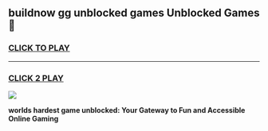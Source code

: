 
## buildnow gg unblocked games Unblocked Games👋
<h3>
<a href="https://premium.freeplayer.one?title=buildnow_gg_unblocked_games&ref=16F">CLICK TO PLAY</a></h3>
<hr>

<h3>
<a href="https://premium.freeplayer.one?title=buildnow_gg_unblocked_games&ref=16F">CLICK 2 PLAY</a>
  
</h3>

<a href="https://premium.freeplayer.one?title=buildnow_gg_unblocked_games&ref=16F/"><img src="https://clearcache.store/games.png"></a>


**worlds hardest game unblocked: Your Gateway to Fun and Accessible Online Gaming**
